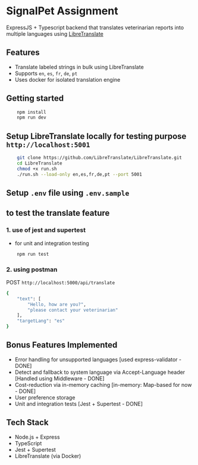 # SignalPet Assignment

ExpressJS + Typescript backend that translates veterinarian reports into multiple languages using [LibreTranslate](https://libretranslate.com)

## Features

- Translate labeled strings in bulk using LibreTranslate
- Supports `en`, `es`, `fr`, `de`, `pt`
- Uses docker for isolated translation engine

## Getting started

```bash
    npm install
    npm run dev
```

## Setup LibreTranslate locally for testing purpose `http://localhost:5001`

```bash
    git clone https://github.com/LibreTranslate/LibreTranslate.git
    cd LibreTranslate
    chmod +x run.sh
    ./run.sh --load-only en,es,fr,de,pt --port 5001
```

## Setup `.env` file using `.env.sample`

## to test the translate feature

### 1. use of jest and supertest

- for unit and integration testing

```bash
    npm run test
```

### 2. using postman

POST `http://localhost:5000/api/translate`

```bash
{
    "text": [
        "Hello, how are you?",
        "please contact your veterinarian"
    ],
    "targetLang": "es"
}
```

## Bonus Features Implemented

- Error handling for unsupported languages [used express-validator - DONE]
- Detect and fallback to system language via Accept-Language header [Handled using Middleware - DONE]
- Cost-reduction via in-memory caching [in-memory: Map-based for now - DONE]
- User preference storage
- Unit and integration tests [Jest + Supertest - DONE]

## Tech Stack

- Node.js + Express
- TypeScript
- Jest + Supertest
- LibreTranslate (via Docker)

